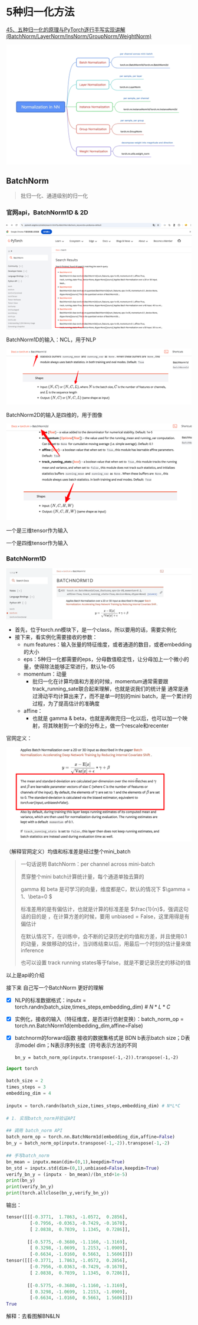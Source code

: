 # 5种归一化方法

[45、五种归一化的原理与PyTorch逐行手写实现讲解(BatchNorm/LayerNorm/InsNorm/GroupNorm/WeightNorm)](https://www.bilibili.com/video/BV1Pq4y1a7pH?spm_id_from=333.788.videopod.sections&vd_source=ddd7d236ab3e9b123c4086c415f4939e)



![image-20241125213344927](images/image-20241125213344927.png)

## BatchNorm

> 批归一化、通道级别的归一化

### 官网api，BatchNorm1D & 2D

![image-20241125213959648](images/image-20241125213959648.png)

BatchNorm1D的输入：NCL，用于NLP

![image-20241125214107222](images/image-20241125214107222.png)

BatchNorm2D的输入是四维的，用于图像

![image-20241125214207707](images/image-20241125214207707.png)

一个是三维tensor作为输入

一个是四维tensor作为输入

### BatchNorm1D

 ![image-20241125215123844](images/image-20241125215123844.png)

- 首先，位于torch.nn模块下，是一个class，所以要用的话，需要实例化
- 接下来，看实例化需要接收的参数：
  - num features：输入张量的特征维度，或者通道的数目，或者embedding的大小
  - eps：5种归一化都需要的eps，分母数值稳定性，让分母加上一个微小的量，使得除法能够正常进行，默认1e-05
  - momentum：动量
    - 批归一化在计算均值和方差的时候，momentum通常需要跟track_running_sate联合起来理解，也就是说我们的统计量 通常是通过滑动平均计算出来了，而不是单一时刻的mini batch，是一个累计的过程，为了提高估计的准确度
  - affine：
    - 也就是 gamma & beta，也就是再做完归一化以后，也可以加一个映射，将其映射到一个新的分布上，做一个rescale和recenter

官网定义：

![image-20241125220039574](images/image-20241125220039574.png)

（解释官网定义）均值和标准差是经过整个mini_batch

> 一句话说明 BatchNorm：per channel across mini-batch
>
> 贯穿整个mini batch计算统计量，每个通道单独去算的
>
> gamma 和 beta 是可学习的向量，维度都是C，默认的情况下 $\gamma = 1、\beta=0 $
>
> 标准差用的是有偏估计，也就是计算的标准差是 $\frac{1}{n}$，强调这句话的目的是 ，在计算方差的时候，要用 $\mathrm{unbiased=False}$，这里用得是有偏估计
>
> 在默认情况下，在训练中，会不断的记录历史的均值和方差，并且使用0.1的动量，来做移动的估计，当训练结束以后，用最后一个时刻的估计量来做 inference
>
> 也可以设置 track running states等于false，就是不要记录历史的移动的值

以上是api的介绍

接下来 自己写一个BatchNorm 更好的理解

- [x] NLP的标准数据格式：inputx = torch.randn(batch_size,times_steps,embedding_dim) # $N*L*C$

- [x] 实例化，接收的输入（特征维度，是否进行仿射变换）：batch_norm_op = torch.nn.BatchNorm1d(embedding_dim,affine=False)

- [x] batchnorm的forward函数 接收的数据集格式是 BDN  b表示batch size；D表示model dim；N表示序列长度（符号表示方法的不同

  `bn_y = batch_norm_op(inputx.transpose(-1,-2)).transpose(-1,-2)`

  

```python
import torch

batch_size = 2
times_steps = 3
embedding_dim = 4

inputx = torch.randn(batch_size,times_steps,embedding_dim) # N*L*C

# 1. 实现batch_norm并验证API

## 调用 batch_norm API
batch_norm_op = torch.nn.BatchNorm1d(embedding_dim,affine=False)
bn_y = batch_norm_op(inputx.transpose(-1,-2)).transpose(-1,-2)

## 手写batch_norm
bn_mean = inputx.mean(dim=(0,1),keepdim=True)
bn_std = inputx.std(dim=(0,1),unbiased=False,keepdim=True)
verify_bn_y = (inputx - bn_mean)/(bn_std+1e-5)
print(bn_y)
print(verify_bn_y)
print(torch.allclose(bn_y,verify_bn_y))
```

输出：

```python
tensor([[[-0.3771,  1.7863, -1.0572,  0.2856],
         [-0.7956, -0.0363, -0.7429, -0.1670],
         [ 2.0838,  0.7039,  1.1345,  0.7286]],

        [[-0.5775, -0.3680, -1.1160, -1.3169],
         [ 0.3298, -1.0699,  1.2153, -1.0909],
         [-0.6634, -1.0160,  0.5663,  1.5606]]])
tensor([[[-0.3771,  1.7863, -1.0572,  0.2856],
         [-0.7956, -0.0363, -0.7429, -0.1670],
         [ 2.0838,  0.7039,  1.1345,  0.7286]],

        [[-0.5775, -0.3680, -1.1160, -1.3169],
         [ 0.3298, -1.0699,  1.2153, -1.0909],
         [-0.6634, -1.0160,  0.5663,  1.5606]]])
True
```

解释：去看图解BN&LN

